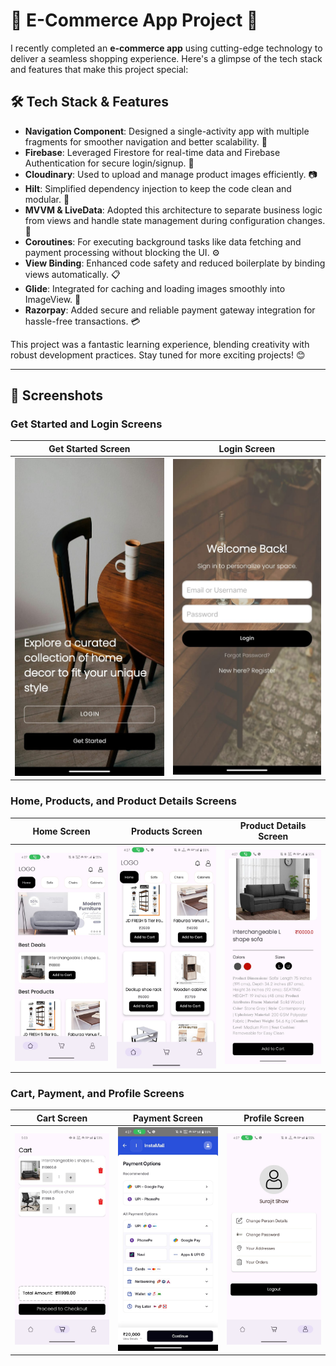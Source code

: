 # 🌟 E-Commerce App Project 🌟  

I recently completed an **e-commerce app** using cutting-edge technology to deliver a seamless shopping experience. Here's a glimpse of the tech stack and features that make this project special:  

## 🛠️ Tech Stack & Features  
- **Navigation Component**: Designed a single-activity app with multiple fragments for smoother navigation and better scalability. 🚀  
- **Firebase**: Leveraged Firestore for real-time data and Firebase Authentication for secure login/signup. 🔐  
- **Cloudinary**: Used to upload and manage product images efficiently. 📷  
- **Hilt**: Simplified dependency injection to keep the code clean and modular. 🧹  
- **MVVM & LiveData**: Adopted this architecture to separate business logic from views and handle state management during configuration changes. 🔄  
- **Coroutines**: For executing background tasks like data fetching and payment processing without blocking the UI. ⚙️  
- **View Binding**: Enhanced code safety and reduced boilerplate by binding views automatically. 📋  
- **Glide**: Integrated for caching and loading images smoothly into ImageView. 🌄  
- **Razorpay**: Added secure and reliable payment gateway integration for hassle-free transactions. 💳  

This project was a fantastic learning experience, blending creativity with robust development practices. Stay tuned for more exciting projects! 😊  

---

## 📱 Screenshots  

### **Get Started and Login Screens**  
| **Get Started Screen** | **Login Screen** |  
|-------------------------|------------------|  
| ![Get Started Screen](images/get-started.jpeg) | ![Login Screen](images/login.jpeg) |  

### **Home, Products, and Product Details Screens**  
| **Home Screen**         | **Products Screen**       | **Product Details Screen**       |  
|--------------------------|--------------------------|----------------------------------|  
| ![Home Screen](images/home.jpeg) | ![Products Screen](images/products.jpeg) | ![Product Details Screen](images/details.jpeg) |  

### **Cart, Payment, and Profile Screens**  
| **Cart Screen**          | **Payment Screen**       | **Profile Screen**              |  
|--------------------------|--------------------------|----------------------------------|  
| ![Cart Screen](images/cart.jpeg) | ![Payment Screen](images/payment.jpeg) | ![Profile Screen](images/profile.jpeg) |  
